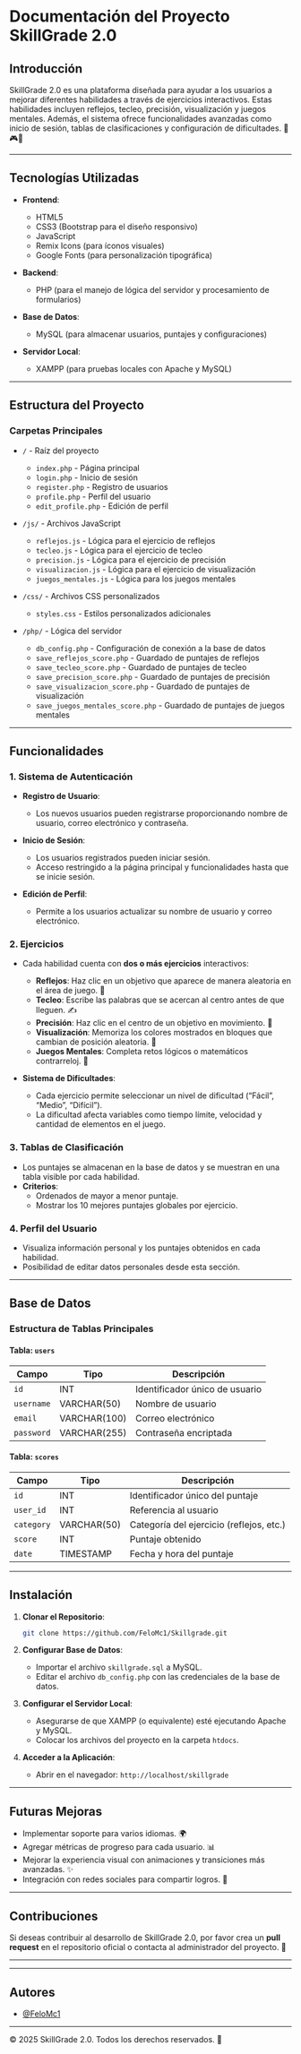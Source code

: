 # Documentación del Proyecto SkillGrade 2.0

## Introducción
SkillGrade 2.0 es una plataforma diseñada para ayudar a los usuarios a mejorar diferentes habilidades a través de ejercicios interactivos. Estas habilidades incluyen reflejos, tecleo, precisión, visualización y juegos mentales. Además, el sistema ofrece funcionalidades avanzadas como inicio de sesión, tablas de clasificaciones y configuración de dificultades. 🎯🎮✨

---

## Tecnologías Utilizadas

- **Frontend**:
  - HTML5
  - CSS3 (Bootstrap para el diseño responsivo)
  - JavaScript
  - Remix Icons (para íconos visuales)
  - Google Fonts (para personalización tipográfica)

- **Backend**:
  - PHP (para el manejo de lógica del servidor y procesamiento de formularios)

- **Base de Datos**:
  - MySQL (para almacenar usuarios, puntajes y configuraciones)

- **Servidor Local**:
  - XAMPP (para pruebas locales con Apache y MySQL)

---

## Estructura del Proyecto

### Carpetas Principales

- `/` - Raíz del proyecto
  - `index.php` - Página principal
  - `login.php` - Inicio de sesión
  - `register.php` - Registro de usuarios
  - `profile.php` - Perfil del usuario
  - `edit_profile.php` - Edición de perfil

- `/js/` - Archivos JavaScript
  - `reflejos.js` - Lógica para el ejercicio de reflejos
  - `tecleo.js` - Lógica para el ejercicio de tecleo
  - `precision.js` - Lógica para el ejercicio de precisión
  - `visualizacion.js` - Lógica para el ejercicio de visualización
  - `juegos_mentales.js` - Lógica para los juegos mentales

- `/css/` - Archivos CSS personalizados
  - `styles.css` - Estilos personalizados adicionales

- `/php/` - Lógica del servidor
  - `db_config.php` - Configuración de conexión a la base de datos
  - `save_reflejos_score.php` - Guardado de puntajes de reflejos
  - `save_tecleo_score.php` - Guardado de puntajes de tecleo
  - `save_precision_score.php` - Guardado de puntajes de precisión
  - `save_visualizacion_score.php` - Guardado de puntajes de visualización
  - `save_juegos_mentales_score.php` - Guardado de puntajes de juegos mentales

---

## Funcionalidades

### 1. Sistema de Autenticación
- **Registro de Usuario**:
  - Los nuevos usuarios pueden registrarse proporcionando nombre de usuario, correo electrónico y contraseña.

- **Inicio de Sesión**:
  - Los usuarios registrados pueden iniciar sesión.
  - Acceso restringido a la página principal y funcionalidades hasta que se inicie sesión.

- **Edición de Perfil**:
  - Permite a los usuarios actualizar su nombre de usuario y correo electrónico.

### 2. Ejercicios
- Cada habilidad cuenta con **dos o más ejercicios** interactivos:
  - **Reflejos**: Haz clic en un objetivo que aparece de manera aleatoria en el área de juego. 🎯
  - **Tecleo**: Escribe las palabras que se acercan al centro antes de que lleguen. ✍️
  - **Precisión**: Haz clic en el centro de un objetivo en movimiento. 🎯
  - **Visualización**: Memoriza los colores mostrados en bloques que cambian de posición aleatoria. 🎨
  - **Juegos Mentales**: Completa retos lógicos o matemáticos contrarreloj. 🧠

- **Sistema de Dificultades**:
  - Cada ejercicio permite seleccionar un nivel de dificultad (“Fácil”, “Medio”, “Difícil”).
  - La dificultad afecta variables como tiempo límite, velocidad y cantidad de elementos en el juego.

### 3. Tablas de Clasificación
- Los puntajes se almacenan en la base de datos y se muestran en una tabla visible por cada habilidad.
- **Criterios**:
  - Ordenados de mayor a menor puntaje.
  - Mostrar los 10 mejores puntajes globales por ejercicio.

### 4. Perfil del Usuario
- Visualiza información personal y los puntajes obtenidos en cada habilidad.
- Posibilidad de editar datos personales desde esta sección.

---

## Base de Datos

### Estructura de Tablas Principales

#### Tabla: `users`
| Campo      | Tipo         | Descripción                      |
|------------|--------------|----------------------------------|
| `id`       | INT          | Identificador único de usuario  |
| `username` | VARCHAR(50)  | Nombre de usuario               |
| `email`    | VARCHAR(100) | Correo electrónico              |
| `password` | VARCHAR(255) | Contraseña encriptada          |

#### Tabla: `scores`
| Campo      | Tipo         | Descripción                               |
|------------|--------------|-------------------------------------------|
| `id`       | INT          | Identificador único del puntaje          |
| `user_id`  | INT          | Referencia al usuario                     |
| `category` | VARCHAR(50)  | Categoría del ejercicio (reflejos, etc.) |
| `score`    | INT          | Puntaje obtenido                          |
| `date`     | TIMESTAMP    | Fecha y hora del puntaje                  |

---

## Instalación

1. **Clonar el Repositorio**:
   ```bash
   git clone https://github.com/FeloMc1/Skillgrade.git
   ```

2. **Configurar Base de Datos**:
   - Importar el archivo `skillgrade.sql` a MySQL.
   - Editar el archivo `db_config.php` con las credenciales de la base de datos.

3. **Configurar el Servidor Local**:
   - Asegurarse de que XAMPP (o equivalente) esté ejecutando Apache y MySQL.
   - Colocar los archivos del proyecto en la carpeta `htdocs`.

4. **Acceder a la Aplicación**:
   - Abrir en el navegador: `http://localhost/skillgrade`

---

## Futuras Mejoras

- Implementar soporte para varios idiomas. 🌍
- Agregar métricas de progreso para cada usuario. 📊
- Mejorar la experiencia visual con animaciones y transiciones más avanzadas. ✨
- Integración con redes sociales para compartir logros. 🔗

---

## Contribuciones
Si deseas contribuir al desarrollo de SkillGrade 2.0, por favor crea un **pull request** en el repositorio oficial o contacta al administrador del proyecto. 🙌

---
---

## Autores

- [@FeloMc1](https://www.github.com/FeloMc1)

---



© 2025 SkillGrade 2.0. Todos los derechos reservados. 🎉

